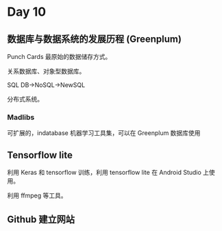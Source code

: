 # Day 10
## 数据库与数据系统的发展历程 (Greenplum)
Punch Cards 最原始的数据储存方式。

关系数据库、对象型数据库。

SQL DB$\to$NoSQL$\to$NewSQL 

分布式系统。

### Madlibs

可扩展的，indatabase 机器学习工具集，可以在 Greenplum 数据库使用

## Tensorflow lite

利用 Keras 和 tensorflow 训练，利用 tensorflow lite 在 Android Studio 上使用。

利用 ffmpeg 等工具。

## Github 建立网站